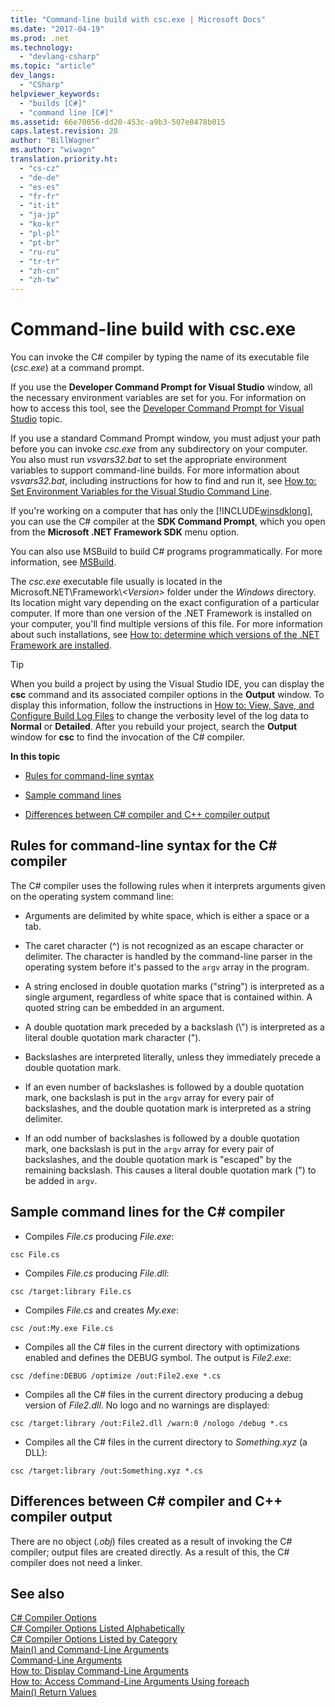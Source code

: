 ```yaml
---
title: "Command-line build with csc.exe | Microsoft Docs"
ms.date: "2017-04-19"
ms.prod: .net
ms.technology: 
  - "devlang-csharp"
ms.topic: "article"
dev_langs: 
  - "CSharp"
helpviewer_keywords: 
  - "builds [C#]"
  - "command line [C#]"
ms.assetid: 66e70056-dd20-453c-a9b3-507e0478b015
caps.latest.revision: 28
author: "BillWagner"
ms.author: "wiwagn"
translation.priority.ht: 
  - "cs-cz"
  - "de-de"
  - "es-es"
  - "fr-fr"
  - "it-it"
  - "ja-jp"
  - "ko-kr"
  - "pl-pl"
  - "pt-br"
  - "ru-ru"
  - "tr-tr"
  - "zh-cn"
  - "zh-tw"
---
```

# Command-line build with csc.exe
You can invoke the C# compiler by typing the name of its executable file (*csc.exe*) at a command prompt.

If you use the **Developer Command Prompt for Visual Studio** window, all the necessary environment variables are set for you. For information on how to access this tool, see the [Developer Command Prompt for Visual Studio](../../../framework/tools/developer-command-prompt-for-vs.md) topic. 

If you use a standard Command Prompt window, you must adjust your path before you can invoke *csc.exe* from any subdirectory on your computer. You also must run *vsvars32.bat* to set the appropriate environment variables to support command-line builds. For more information about *vsvars32.bat*, including instructions for how to find and run it, see [How to: Set Environment Variables for the Visual Studio Command Line](../../../csharp/language-reference/compiler-options/how-to-set-environment-variables-for-the-visual-studio-command-line.md).

If you're working on a computer that has only the [!INCLUDE[winsdklong](~/includes/winsdklong-md.md)], you can use the C# compiler at the **SDK Command Prompt**, which you open from the **Microsoft .NET Framework SDK** menu option.

You can also use MSBuild to build C# programs programmatically. For more information, see [MSBuild](/visualstudio/msbuild/msbuild).

The *csc.exe* executable file usually is located in the Microsoft.NET\Framework\\*\<Version>* folder under the *Windows* directory. Its location might vary depending on the exact configuration of a particular computer. If more than one version of the .NET Framework is installed on your computer, you'll find multiple versions of this file. For more information about such installations, see [How to: determine which versions of the .NET Framework are installed](../../../framework/migration-guide/how-to-determine-which-versions-are-installed.md).

> [!TIP]
>  When you build a project by using the Visual Studio IDE, you can display the **csc** command and its associated compiler options in the **Output** window. To display this information, follow the instructions in [How to: View, Save, and Configure Build Log Files](/visualstudio/ide/how-to-view-save-and-configure-build-log-files#to-change-the-amount-of-information-included-in-the-build-log) to change the verbosity level of the log data to **Normal** or **Detailed**. After you rebuild your project, search the **Output** window for **csc** to find the invocation of the C# compiler.

 **In this topic**

- [Rules for command-line syntax](#-rules-for-command-line-syntax-for-the-c-compiler)

- [Sample command lines](#sample-command-lines-for-the-c-compiler)

- [Differences between C# compiler and C++ compiler output](#differences-between-c-compiler-and-c-compiler-output)

## Rules for command-line syntax for the C# compiler

The C# compiler uses the following rules when it interprets arguments given on the operating system command line:

- Arguments are delimited by white space, which is either a space or a tab.

- The caret character (^) is not recognized as an escape character or delimiter. The character is handled by the command-line parser in the operating system before it's passed to the `argv` array in the program.

- A string enclosed in double quotation marks ("string") is interpreted as a single argument, regardless of white space that is contained within. A quoted string can be embedded in an argument.

- A double quotation mark preceded by a backslash (\\") is interpreted as a literal double quotation mark character (").

- Backslashes are interpreted literally, unless they immediately precede a double quotation mark.

- If an even number of backslashes is followed by a double quotation mark, one backslash is put in the `argv` array for every pair of backslashes, and the double quotation mark is interpreted as a string delimiter.

- If an odd number of backslashes is followed by a double quotation mark, one backslash is put in the `argv` array for every pair of backslashes, and the double quotation mark is "escaped" by the remaining backslash. This causes a literal double quotation mark (") to be added in `argv`.

## Sample command lines for the C# compiler

- Compiles *File.cs* producing *File.exe*:

```console
csc File.cs 
```

- Compiles *File.cs* producing *File.dll*:

```console
csc /target:library File.cs
```

- Compiles *File.cs* and creates *My.exe*:

```console
csc /out:My.exe File.cs
```

- Compiles all the C# files in the current directory with optimizations enabled and defines the DEBUG symbol. The output is *File2.exe*:

```console
csc /define:DEBUG /optimize /out:File2.exe *.cs
```

- Compiles all the C# files in the current directory producing a debug version of *File2.dll*. No logo and no warnings are displayed:

```console
csc /target:library /out:File2.dll /warn:0 /nologo /debug *.cs
```

- Compiles all the C# files in the current directory to *Something.xyz* (a DLL):

```console
csc /target:library /out:Something.xyz *.cs
```

## Differences between C# compiler and C++ compiler output
There are no object (*.obj*) files created as a result of invoking the C# compiler; output files are created directly. As a result of this, the C# compiler does not need a linker.

## See also
 [C# Compiler Options](../../../csharp/language-reference/compiler-options/index.md)   
 [C# Compiler Options Listed Alphabetically](../../../csharp/language-reference/compiler-options/listed-alphabetically.md)   
 [C# Compiler Options Listed by Category](../../../csharp/language-reference/compiler-options/listed-by-category.md)   
 [Main() and Command-Line Arguments](../../../csharp/programming-guide/main-and-command-args/index.md)   
 [Command-Line Arguments](../../../csharp/programming-guide/main-and-command-args/command-line-arguments.md)   
 [How to: Display Command-Line Arguments](../../../csharp/programming-guide/main-and-command-args/how-to-display-command-line-arguments.md)   
 [How to: Access Command-Line Arguments Using foreach](../../../csharp/programming-guide/main-and-command-args/how-to-access-command-line-arguments-using-foreach.md)   
 [Main() Return Values](../../../csharp/programming-guide/main-and-command-args/main-return-values.md)
